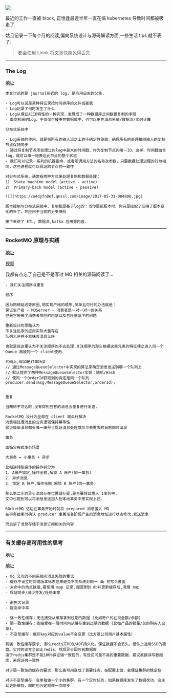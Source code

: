 ![](https://o4dyfn0ef.qnssl.com/image/2017-05-31-reading_title.png?imageView2/2/h/300) 

最近的工作一直被 block, 正恰逢最近半年一直在搞 kubernetes 导致时间都被吸走了. 

姑且记录一下每个月的阅读,偏向系统设计与源码解读方面,一些生活 tips 就不表了. 

> 都会使用 Linnk 将文章快照免得丢失. 

- - - - -- 

### The Log 

[地址](https://linnk.net/my/read.html?readUrl=https://linnk.net/article/7rx2o3/http_www_importnew_com_23445_html_article.html) 

```
本文讨论的是 journal形式的 log, 是应用日志的父集. 

- Log可以说是某种将记录按时间排序的文件或者表
- Log记录了何时发生了什么
- Log从保证ACID特性的一种实现，发展成了一种数据库之间数据复制的手段
- 面向机器的Log，不仅仅可被用在数据库中，也可以用在消息系统/数据流/实时计算

分布式系统中

- Log系统的作用，就是将所有的输入流之上的不确定性驱散，确保所有的处理相同输入的复制节点保持同步
- 通过将复制节点所处理过的log中最大的时间戳，作为复制节点的唯一ID，这样，时间戳结合log，就可以唯一地表达此节点的整个状态
- 我们可以记录一系列的机器指令，或者所调用方法的名称及参数，只要数据处理进程的行为相同，这些进程就可以保证跨节点的一致性

对分布式系统，通常有两种方式来处理复制和数据处理：
1） State machine model（active - active）
2） Primary-back model (active - passive)

![](https://o4dyfn0ef.qnssl.com/image/2017-05-31-084800.jpg)

版本控制与分布式系统中，复制都是基于log的：当你更新版本时，你只是拉取了反映了版本变化的补丁，并应用于当前的分支快照

接下来讲了 ETL, 数据流,kafka 应用等内容. 
```

- - - - -- 

### RocketMQ 原理与实践 

[地址](https://linnk.net/a/umL9vo) 

[视频](http://i.youku.com/u/UMTcwMTg3NDc1Mg==?from=113-2-1-2)

我都有点忘了自己是不是写过 MQ 相关的源码阅读了... 

```
- 我们关注顺序与重复 

顺序

因为网络延迟等原因,想实现严格的顺序,简单且可行的办法就是：
保证生产者 - MQServer - 消费者是一对一对一的关系
但是它带来了消费者响应的阻塞以及吞吐量低下的问题 

重新设计的思路认为
不关注乱序的应用实际大量存在
队列无序并不意味着消息无序

也就是说这里认为不关注顺序的不去处理,关注顺序的那么根据这些元素的特征使之进入同一个 Queue 再被同一个 client使用. 

代码上,假如是订单场景
// 通过MessageQueueSelector中实现的算法来确定消息发送到哪一个队列上
// 默认提供了两种MessageQueueSelector实现：随机/Hash
// 使同一个OrderId获取到的肯定是同一个队列
producer.send(msg,MessageQueueSelector,orderId);


重复 

当网络不可达时,没有得到应答的消息会重复进行发送. 

RocketMQ 设计为全部在 client 端自行解决 
消费端处理消息的业务逻辑保持幂等性
保证每条消息都有唯一编号且保证消息处理成功与去重表的日志同时出现

事务 

面临分布式事务场景 

大事务 = 小事务 + 异步

比如讲转账操作的操作拆分为 
1. A账户锁定,操作金额,解锁 A 账户(同一事务)
2. 异步消息
3. 锁定 B 账户,操作余额,解锁 B 账户(同一事务)

那么第二步的异步消息存在位置就存疑,是否要将其置入 1事务中. 
文中也提到可以将消息发送加入到本地事务中来实现上述. 

ROcketMQ 这边在事务开始时就将 prepared 消息置入 MQ
在事务结束时确认 producer 拿着准备阶段产生的消息地址进行状态修改,发送消息

而后讲了消息存储于消息订阅相关的内容
```

- - - - --- 

### 有关缓存高可用性的思考 

[地址](https://linnk.net/my/read.html?readUrl=https://linnk.net/article/7rx2o3/https_mp_weixin_qq_com_s_H5lvLeZdP5aUIawjZBB7rw_article.html) 

[地址](https://linnk.net/a/R5rpDJ) 

```
- mq 交互的不同系统间消息失败的重试
- 缓存中设立时间或版本标志位来避免不同系统对同一 db 的写入覆盖
- 未命中的热点数据,要使用 map 记录,当回源到 db并更新缓存后,清理 map
- 保证同步/减少并发/杜绝击穿

- 避免大记录
- 提高命中率

- 强一致性缓存：无法接受从缓存拿到过期的数据 (比如用户的在投金额/余额)
- 弱一致性缓存：能接受在一段时间内从缓存拿到过期的数据 (比如产品的销量/总的购买人记录)。
- 不变型缓存：缓存key对应的value不会变更（比方说公司用户基本属性）

有强一致性缓存要求, 那么redis开RDB/AOF持久化，保证数据不会丢失，硬件上选用SSD的硬盘。实时的读写全部走redis，然后异步回写到数据库
由于redis集群是不能100%保证强一致性的，有些访问量不高的重要数据，建议直接读写数据库，来保证强一致性

对于弱一致性的缓存的要求，那么高可用变成了首要任务，在配置上面，会保证集群的稳定性

对于不变型缓存，会单独做一个小的集群，有一个定时任务，如果数据库发生了数据改动，会主动更新缓存，同时也会定期做一次同步
```

- - - - -- 






